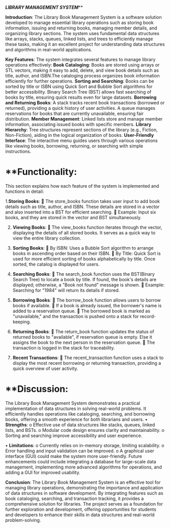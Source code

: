 *****************************************************************************************LIBRARY MANAGEMENT SYSTEM*******************************************************************************************

**Introduction**:
The Library Book Management System is a software solution developed to manage essential library operations such as storing book information, issuing and returning books, managing member details, and organizing library sections. The system uses fundamental data structures like arrays, stacks, queues, linked lists, and trees to efficiently manage these tasks, making it an excellent project for understanding data structures and algorithms in real-world applications.

**Key Features**:
The system integrates several features to manage library operations effectively:
**Book Cataloging**:
Books are stored using arrays or STL vectors, making it easy to add, delete, and view book details such as title, author, and ISBN.The cataloging process organizes book information efficiently for further operations.
**Sorting and Searching**:
Books can be sorted by title or ISBN using Quick Sort and Bubble Sort algorithms for better accessibility. Binary Search Tree (BST) allows fast searching of books by title, ensuring quick results even for large datasets.
**Borrowing and Returning Books**:
A stack tracks recent book transactions (borrowed or returned), providing a quick history of user activities. A queue manages reservations for books that are currently unavailable, ensuring fair distribution.
**Member Management**:
Linked lists store and manage member information, associating issued books with specific members.
**Library Hierarchy**:
Tree structures represent sections of the library (e.g., Fiction, Non-Fiction), aiding in the logical organization of books.
**User-Friendly Interface**:
The interactive menu guides users through various operations like viewing books, borrowing, returning, or searching with simple instructions.


# **Functionality:
This section explains how each feature of the system is implemented and functions in detail:

1.**Storing Books**:
	The store_books function takes user input to add book details such as title, author, and ISBN. These details are stored in a vector and also inserted into a BST for efficient searching.
	Example: Input six books, and they are stored in the vector and BST simultaneously.

2.	**Viewing Books**:
	The view_books function iterates through the vector, displaying the details of all stored books. It serves as a quick way to view the entire library collection.

3.	**Sorting Books**:
	By ISBN: Uses a Bubble Sort algorithm to arrange books in ascending order based on their ISBN.
	By Title: Quick Sort is used for more efficient sorting of books alphabetically by title. Once sorted, the catalog is displayed for users.

4.	**Searching Books**:
	The search_book function uses the BST(Binary Search Tree) to locate a book by title. If found, the book's details are displayed; otherwise, a "Book not found" message is shown.
	Example: Searching for "1984" will return its details if stored.


5.	**Borrowing Books**:
	The borrow_book function allows users to borrow books if available.
	If a book is already issued, the borrower's name is added to a reservation queue.
	The borrowed book is marked as "unavailable," and the transaction is pushed onto a stack for record-keeping.

6.	**Returning Books**:
	The return_book function updates the status of returned books to "available", if reservation queue is empty. Else it assigns the book to the next person in the reservation queue.
	The transaction is logged in the stack for traceability.

7.	**Recent Transactions**:
	The recent_transaction function uses a stack to display the most recent borrowing or returning transaction, providing a quick overview of user activity.


# **Discussion:
The Library Book Management System demonstrates a practical implementation of data structures in solving real-world problems. It efficiently handles operations like cataloging, searching, and borrowing books, offering a smooth experience for both librarians and users.
•	**Strengths**:
o	Effective use of data structures like stacks, queues, linked lists, and BSTs.
o	Modular code design ensures clarity and maintainability.
o	Sorting and searching improve accessibility and user experience.

•	**Limitations**:
o	Currently relies on in-memory storage, limiting scalability.
o	Error handling and input validation can be improved.
o	A graphical user interface (GUI) could make the system more user-friendly.
Future enhancements could include integrating a database for large-scale data management, implementing more advanced algorithms for operations, and adding a GUI for improved usability.

**Conclusion**:
The Library Book Management System is an effective tool for managing library operations, demonstrating the importance and application of data structures in software development. By integrating features such as book cataloging, searching, and transaction tracking, it provides a comprehensive solution for libraries. The project serves as a foundation for further exploration and development, offering opportunities for students and developers to enhance their skills in data structures and real-world problem-solving.














